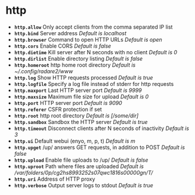 <!-- TITLE: http -->

# http

- **`http.allow`** Only accept clients from the comma separated IP list
- **`http.bind`** Server address _Default is localhost_
- **`http.browser`** Command to open HTTP URLs _Default is open_
- **`http.cors`** Enable CORS _Default is false_
- **`http.dietime`** Kill server after N seconds with no client _Default is 0_
- **`http.dirlist`** Enable directory listing _Default is false_
- **`http.homeroot`** http home root directory _Default is ~/.config/radare2/www_
- **`http.log`** Show HTTP requests processed _Default is true_
- **`http.logfile`** Specify a log file instead of stderr for http requests
- **`http.maxport`** Last HTTP server port _Default is 9999_
- **`http.maxsize`** Maximum file size for upload _Default is 0_
- **`http.port`** HTTP server port _Default is 9090_
- **`http.referer`** CSFR protection if set
- **`http.root`** http root directory _Default is [/some/dir]_
- **`http.sandbox`** Sandbox the HTTP server _Default is true_
- **`http.timeout`** Disconnect clients after N seconds of inactivity _Default is 3_
- **`http.ui`** Default webui (enyo, m, p, t) _Default is m_
- **`http.upget`** /up/ answers GET requests, in addition to POST _Default is false_
- **`http.upload`** Enable file uploads to /up/<filename> _Default is false_
- **`http.uproot`** Path where files are uploaded _Default is /var/folders/0p/cg2hs8993252s07qwc1816s00000gn/T/_
- **`http.uri`** Address of HTTP proxy
- **`http.verbose`** Output server logs to stdout _Default is true_